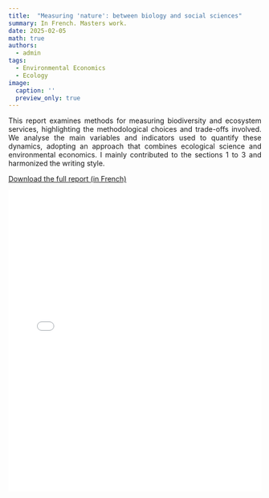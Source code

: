 ```yaml
---
title:  "Measuring 'nature': between biology and social sciences"
summary: In French. Masters work.
date: 2025-02-05
math: true
authors:
  - admin
tags:
  - Environmental Economics
  - Ecology
image:
  caption: ''
  preview_only: true
---
```


<p align="justify">
This report examines methods for measuring biodiversity and ecosystem services, highlighting the methodological choices and trade-offs involved. We analyse the main variables and indicators used to quantify these dynamics, adopting an approach that combines ecological science and environmental economics. I mainly contributed to the sections 1 to 3 and harmonized the writing style.
</p>

[Download the full report (in French)](/documents/Da_Costa-WUR.pdf)

<iframe src="/documents/Da_Costa-WUR.pdf" width="100%" height="600px" style="border: none;">
    This browser does not support PDFs. Please download the PDF to view it: <a href="/documents/Da_Costa-WUR.pdf">Download PDF</a>.
</iframe>